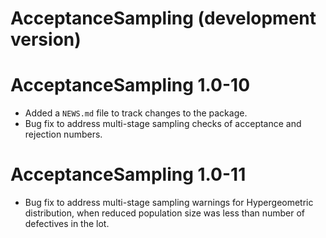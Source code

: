 # AcceptanceSampling (development version)

# AcceptanceSampling 1.0-10

* Added a `NEWS.md` file to track changes to the package.
* Bug fix to address multi-stage sampling checks of acceptance and rejection numbers.

# AcceptanceSampling 1.0-11

* Bug fix to address multi-stage sampling warnings for Hypergeometric distribution,
  when reduced population size was less than number of defectives in the lot.
